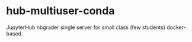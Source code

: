 # hub-multiuser-conda
JupyterHub nbgrader single server for small class (few students) docker-based.
